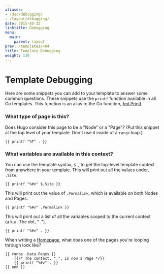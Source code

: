 ```yaml
---
aliases:
- /doc/debugging/
- /layout/debugging/
date: 2015-05-22
linktitle: Debugging
menu:
  main:
    parent: layout
prev: /templates/404
title: Template Debugging
weight: 110
---
```



# Template Debugging

Here are some snippets you can add to your template to answer some common questions.
These snippets use the `printf` function available in all Go templates.  This function is
an alias to the Go function, [fmt.Printf](http://golang.org/pkg/fmt/).

### What type of page is this?

Does Hugo consider this page to be a "Node" or a "Page"? (Put this snippet at
the top level of your template. Don't use it inside of a `range` loop.)

    {{ printf "%T" . }}


### What variables are available in this context?

You can use the template syntax, `$.`, to get the top-level template context
from anywhere in your template.  This will print out all the values under, `.Site`.

    {{ printf "%#v" $.Site }}

This will print out the value of `.Permalink`, which is available on both Nodes
and Pages.

    {{ printf "%#v" .Permalink }}

This will print out a list of all the variables scoped to the current context
(a.k.a. The dot, "`.`").

    {{ printf "%#v" . }}

When writing a [Homepage](/templates/homepage), what does one of the pages
you're looping through look like?

```
{{ range .Data.Pages }}
    {{/* The context, ".", is now a Page */}}
    {{ printf "%#v" . }}
{{ end }}
```
